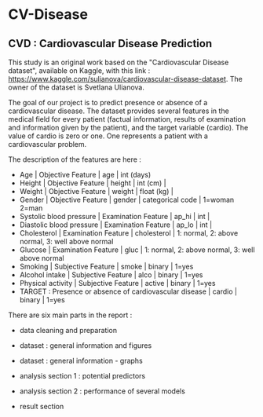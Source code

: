 # CV-Disease
## CVD : Cardiovascular Disease Prediction

This study is an original work based on the "Cardiovascular Disease dataset", 
available on Kaggle, with this link : 
https://www.kaggle.com/sulianova/cardiovascular-disease-dataset.
The owner of the dataset is Svetlana Ulianova.

The goal of our project is to predict presence or absence of a cardiovascular disease.
The dataset provides several features in the medical field for every patient (factual information,
results of examination and information given by the patient), and the target variable (cardio).
The value of cardio is zero or one. One represents a patient with a cardiovascular problem.

The description of the features are here :

+ Age | Objective Feature | age | int (days)
+ Height | Objective Feature | height | int (cm) |
+ Weight | Objective Feature | weight | float (kg) |
+ Gender | Objective Feature | gender | categorical code | 1=woman 2=man
+ Systolic blood pressure | Examination Feature | ap_hi | int |
+ Diastolic blood pressure | Examination Feature | ap_lo | int |
+ Cholesterol | Examination Feature | cholesterol | 1: normal, 2: above normal, 3: well above normal
+ Glucose | Examination Feature | gluc | 1: normal, 2: above normal, 3: well above normal
+ Smoking | Subjective Feature | smoke | binary | 1=yes
+ Alcohol intake | Subjective Feature | alco | binary | 1=yes
+ Physical activity | Subjective Feature | active | binary | 1=yes
+ TARGET : Presence or absence of cardiovascular disease | cardio | binary | 1=yes


There are six main parts in the report :

+ data cleaning and preparation

+ dataset : general information and figures

+ dataset : general information - graphs

+ analysis section 1 : potential predictors

+ analysis section 2 : performance of several models

+ result section
